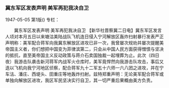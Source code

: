 ### 冀东军区发表声明  美军再犯我决自卫

1947-05-05
第1版()
专栏：

　　冀东军区发表声明
    美军再犯我决自卫
    【新华社晋察冀二日电】冀东军区发言人顷对本月五日以来塘沽美陆战队飞机连日侵入宁河解放区轰炸扫射暴行发表严正声明称：美军配合蒋军向我冀东解放区进攻已非一次，我曾屡次规劝并屡次提醒美帝国主义者，你们想把中国变为菲律滨第二，只会从中国人民方面获得憎恨与坚决的抵抗，直至美帝国主义反动政策与蒋介石卖国独裁一起埋葬为止。此次（四日夜）我游击队袭击新河蒋军内战军火仓库时，美军竟悍然向我游击队攻击，事后又迭以飞机向我宁河地区侦察，配合蒋军九十二军五十六师一六八团之进攻，并在宁车沽、潘庄、西堤头、田重庄等地轰炸扫射。兹特郑重声明：无论美军配合蒋军或单独向解放区进攻，我区军民坚决实行自卫，其一切严重后果概由美方负责。
